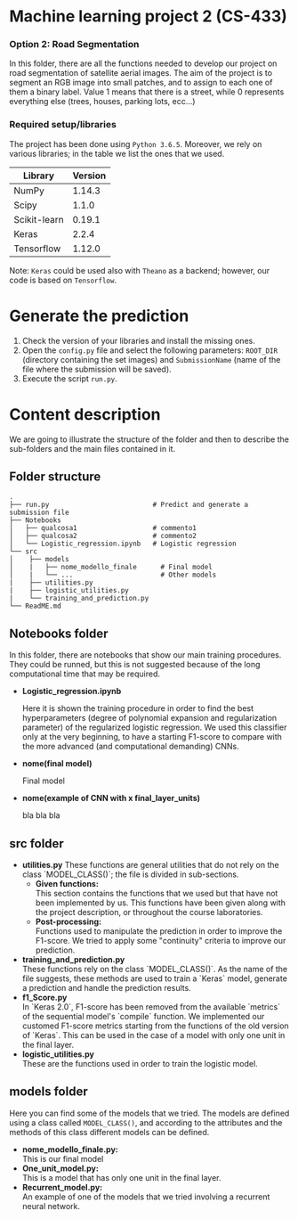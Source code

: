 # Machine learning project 2 (CS-433)
### Option 2: Road Segmentation
In this folder, there are all the functions needed to develop our project on road segmentation of satellite aerial images. The aim of the project is to segment an RGB image into small patches, and to assign to each one of them a binary label. Value 1 means that there is a street, while 0 represents everything else (trees, houses, parking lots, ecc...)

### Required setup/libraries
The project has been done using `Python 3.6.5`. Moreover, we rely on various libraries; in the table we list the ones that we used.

| Library       | Version       |
| ------------- |---------------|
| NumPy       | 1.14.3        |
| Scipy       | 1.1.0         |
| Scikit-learn| 0.19.1        |
| Keras       | 2.2.4         |
| Tensorflow  | 1.12.0        |

Note: `Keras` could be used also with `Theano` as a backend; however, our code is based on `Tensorflow`.


# Generate the prediction
1. Check the version of your libraries and install the missing ones.
2. Open the `config.py` file and select the following parameters: `ROOT_DIR` (directory containing the set images) and `SubmissionName` (name of the file where the submission will be saved).
3. Execute the script `run.py`. 

# Content description
We are going to illustrate the structure of the folder and then to describe the sub-folders and the main files contained in it.

## Folder structure

    .
    ├── run.py                          # Predict and generate a submission file
    ├── Notebooks                       
    │   ├── qualcosa1                   # commento1
    │   ├── qualcosa2                   # commento2
    │   └── Logistic_regression.ipynb   # Logistic regression
    └── src
    │    ├── models                       
    │    |   ├── nome_modello_finale      # Final model
    │    |   └── ...                      # Other models
    |    ├── utilities.py                 
    |    ├── logistic_utilities.py
    |    └── training_and_prediction.py
    └── ReadME.md

## Notebooks folder
In this folder, there are notebooks that show our main training procedures. They could be runned, but this is not suggested because of the long computational time that may be required.

<ul>
<li><b>Logistic_regression.ipynb</b></li>

Here it is shown the training procedure in order to find the best hyperparameters (degree of polynomial expansion and regularization parameter) of the regularized logistic regression. We used this classifier only at the very beginning, to have a starting F1-score to compare with the more advanced (and computational demanding) CNNs. 

<li><b>nome(final model)</b></li>

Final model

<li><b>nome(example of CNN with x final_layer_units)</b></li>

bla bla bla

</ul>

## src folder
<ul>
<li><b>utilities.py</b>
    These functions are general utilities that do not rely on the class `MODEL_CLASS()`; the file is divided in sub-sections.
    <ul>
        <li><b>Given functions:</b></li> This section contains the functions that we used but that have not been implemented by us. This functions have been given along with the project description, or throughout the course laboratories.
        <li><b>Post-processing:</b></li> Functions used to manipulate the prediction in order to improve the F1-score. We tried to apply some "continuity" criteria to improve our prediction.
    </ul>
    </li>
<li><b>training_and_prediction.py</b></li>
    These functions rely on the class `MODEL_CLASS()`. As the name of the file suggests, these methods are used to train a `Keras` model, generate a prediction and handle the prediction results.
<li><b>f1_Score.py</b></li>
    In `Keras 2.0`, F1-score has been removed from the available `metrics` of the sequential model's `compile` function. We implemented our customed F1-score metrics starting from the functions of the old version of `Keras`. This can be used in the case of a model with only one unit in the final layer.
<li><b>logistic_utilities.py</b></li>
    These are the functions used in order to train the logistic model.
</ul>

## models folder
Here you can find some of the models that we tried. The models are defined using a class called `MODEL_CLASS()`, and according to the attributes and the methods of this class different models can be defined.
<ul>
    <li><b>nome_modello_finale.py:</b></li> This is our final model
    <li><b>One_unit_model.py:</b></li> This is a model that has only one unit in the final layer. 
    <li><b>Recurrent_model.py:</b></li> An example of one of the models that we tried involving a recurrent neural network.
</ul>
 
